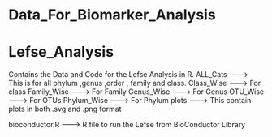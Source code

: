 # Data_For_Biomarker_Analysis

# Lefse_Analysis
Contains the Data and Code for the Lefse Analysis in R.
ALL_Cats ---> This is for all phylum ,genus ,order , family and class.
Class_Wise ---> For class
Family_Wise ---> For Family
Genus_Wise ---> For Genus
OTU_Wise ---> For OTUs
Phylum_Wise ---> For Phylum
plots ---> This contain plots in both .svg and .png format

bioconductor.R  ---> R file to run the Lefse from BioConductor Library
